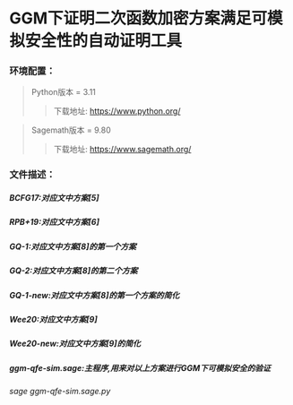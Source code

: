 # GGM下证明二次函数加密方案满足可模拟安全性的自动证明工具

### 环境配置：
> Python版本 = 3.11
> >下载地址: https://www.python.org/

>Sagemath版本 = 9.80
>>下载地址: https://www.sagemath.org/

### 文件描述：
##### BCFG17:对应文中方案[5]
##### RPB+19:对应文中方案[6]
##### GQ-1:对应文中方案[8]的第一个方案
##### GQ-2:对应文中方案[8]的第二个方案
##### GQ-1-new:对应文中方案[8]的第一个方案的简化
##### Wee20:对应文中方案[9]
##### Wee20-new:对应文中方案[9]的简化
##### ggm-qfe-sim.sage:主程序,用来对以上方案进行GGM下可模拟安全的验证
###### sage ggm-qfe-sim.sage.py
